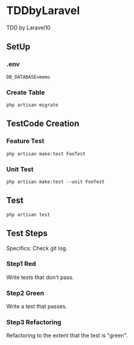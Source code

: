 # TDDbyLaravel
TDD by Laravel10

## SetUp

### .env
```
DB_DATABASE=memo
```

### Create Table
```
php artisan migrate
```

## TestCode Creation

### Feature Test
```
php artisan make:test FooTest
```

### Unit Test
```
php artisan make:test --unit FooTest
```

## Test
```
php artisan test
```

## Test Steps

Specifics: Check git log.

### Step1 Red
Write tests that don't pass.

### Step2 Green
Write a test that passes.

### Step3 Refactoring

Refactoring to the extent that the test is "green".
